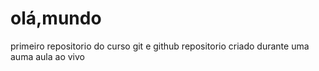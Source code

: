 # olá,mundo
 primeiro repositorio do curso git e github
repositorio criado durante uma auma aula ao vivo